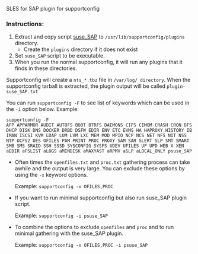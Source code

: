 SLES for SAP plugin for supportconfig

### Instructions:

1. Extract and copy script [suse_SAP](suse_SAP) to `/usr/lib/supportconfig/plugins` directory.
   - Create the `plugins` directory if it does not exist
2. Set `suse_SAP` script to be executable.
2. When you run the normal supportconfig, it will run any plugins that it finds in these directories.

Supportconfig will create a `nts_*.tbz` file in `/var/log/ directory`. When the supportconfig tarball is extracted, the plugin output will be called `plugin-suse_SAP.txt`

You can run `supportconfig -F` to see list of keywords which can be used in the `-i` option below. 
Example:
```
supportconfig -F
AFP APPARMOR AUDIT AUTOFS BOOT BTRFS DAEMONS CIFS CIMOM CRASH CRON DFS DHCP DISK DNS DOCKER DRBD DSFW EDIR ENV ETC EVMS HA HAPROXY HISTORY IB IMAN ISCSI KVM LDAP LUM LVM LXC MEM MOD MPIO NCP NCS NET NFS NIT NSS NTP OCFS2 OES OFILES PAM PRINT PROC PROXY SAM SAR SLERT SLP SMT SMART SMB SMS SRAID SSH SSSD SYSCONFIG SYSFS UDEV UFILES UP UPD WEB X XEN aEDIR aFSLIST aLOGS aMINDISK aMAXYAST aRPMV aSLP aLOCAL_ONLY psuse_SAP
```
* Often times the `openfiles.txt` and `proc.txt` gathering process can take awhile and the output is very large. You can exclude these options by using the `-x` keyword options.

  Example: `supportconfig -x OFILES,PROC`

* If you want to run minimal supportconfig but also run suse_SAP plugin script.

  Example: `supportconfig -i psuse_SAP`
  
* To combine the options to exclude `openfiles` and `proc` and to run minimal gathering with the suse_SAP plugin.

  Example: `supportconfig -x OFILES,PROC -i psuse_SAP`
